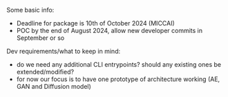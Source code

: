 Some basic info:
  - Deadline for package is 10th of October 2024 (MICCAI)
  - POC by the end of August 2024, allow new developer commits in September or so


Dev requirements/what to keep in mind:
  - do we need any additional CLI entrypoints? should any existing ones be extended/modified?
  - for now our focus is to have one prototype of architecture working (AE, GAN and Diffusion model)
